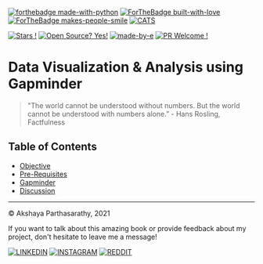 [![forthebadge made-with-python](http://ForTheBadge.com/images/badges/made-with-python.svg)](https://www.python.org/)
[![ForTheBadge built-with-love](http://ForTheBadge.com/images/badges/built-with-love.svg)](https://GitHub.com/Naereen/)
[![ForTheBadge makes-people-smile](http://ForTheBadge.com/images/badges/makes-people-smile.svg)](http://ForTheBadge.com)
[![CATS](https://forthebadge.com/images/badges/contains-cat-gifs.svg)]()

[![Stars !](https://img.shields.io/badge/Star-If%20Useful-1abc9c.svg)](https://GitHub.com/Naereen/ama) [![Open Source? Yes!](https://badgen.net/badge/Open%20Source%20%3F/Yes%21/blue?icon=github)](https://github.com/Naereen/badges/) [![made-by-e](https://img.shields.io/badge/View-Profile-1f425f.svg)](https://github.com/iaks23)   [![PR Welcome !](https://img.shields.io/badge/PRs-Welcome-1abc9c.svg)](https://GitHub.com/Naereen/ama)

# Data Visualization & Analysis using Gapminder

> "The world cannot be understood without numbers. But the world cannot be understood with numbers alone.” - Hans Rosling, Factfulness

## Table of Contents

* [Objective ](#objective)
* [Pre-Requisites](#pre-requisite)
* [Gapminder](#gapminder)
* [Discussion](#discussion)











---------



© Akshaya Parthasarathy, 2021 

If you want to talk about this amazing book or provide feedback about my project, don't hesitate to leave me a message!

[![LINKEDIN](https://img.shields.io/badge/LinkedIn-0077B5?style=for-the-badge&logo=linkedin&logoColor=white)](https://www.linkedin.com/in/akshaya-parthasarathy23)
[![INSTAGRAM](https://img.shields.io/badge/Instagram-E4405F?style=for-the-badge&logo=instagram&logoColor=white)](https://www.instagram.com/aks_sarathy/)
[![REDDIT](https://img.shields.io/badge/Reddit-FF4500?style=for-the-badge&logo=reddit&logoColor=white)](https://www.reddit.com/user/longstoryshort_)
